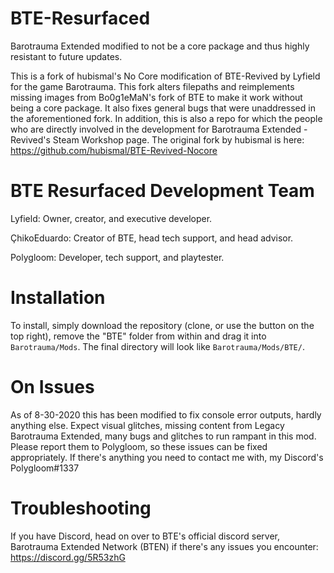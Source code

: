 # BTE-Resurfaced
Barotrauma Extended modified to not be a core package and thus highly resistant to future updates.

This is a fork of hubismal's No Core modification of BTE-Revived by Lyfield for the game Barotrauma. 
This fork alters filepaths and reimplements missing images from Bo0g1eMaN's fork of BTE to make it work without being a core package.
It also fixes general bugs that were unaddressed in the aforementioned fork.
In addition, this is also a repo for which the people who are directly involved in the development for Barotrauma Extended - Revived's Steam Workshop page.
The original fork by hubismal is here: https://github.com/hubismal/BTE-Revived-Nocore

# BTE Resurfaced Development Team
Lyfield: Owner, creator, and executive developer.

ÇhikoEduardo: Creator of BTE, head tech support, and head advisor.

Polygloom: Developer, tech support, and playtester. 

# Installation
To install, simply download the repository (clone, or use the button on the top right), remove the "BTE" folder from within and drag it into `Barotrauma/Mods`.
The final directory will look like `Barotrauma/Mods/BTE/`.

# On Issues
As of 8-30-2020 this has been modified to fix console error outputs, hardly anything else. Expect visual glitches, missing content from Legacy Barotrauma Extended, many bugs and glitches to run rampant in this mod.
Please report them to Polygloom, so these issues can be fixed appropriately.
If there's anything you need to contact me with, my Discord's Polygloom#1337

# Troubleshooting
If you have Discord, head on over to BTE's official discord server, Barotrauma Extended Network (BTEN) if there's any issues you encounter: https://discord.gg/5R53zhG
